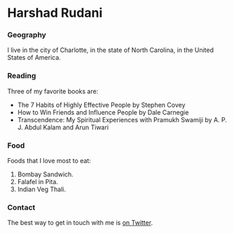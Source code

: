 # Harshad Rudani

### Geography

I live in the city of Charlotte, in the state of North Carolina, in the United States
of America.

### Reading

Three of my favorite books are:

- The 7 Habits of Highly Effective People by Stephen Covey
- How to Win Friends and Influence People by Dale Carnegie
- Transcendence: My Spiritual Experiences with Pramukh Swamiji by A. P. J. Abdul Kalam and Arun Tiwari

### Food

Foods that I love most to eat:

1. Bombay Sandwich.
2. Falafel in Pita.
3. Indian Veg Thali.

### Contact

The best way to get in touch with me is [on Twitter](https://twitter.com/harshadrudani).
